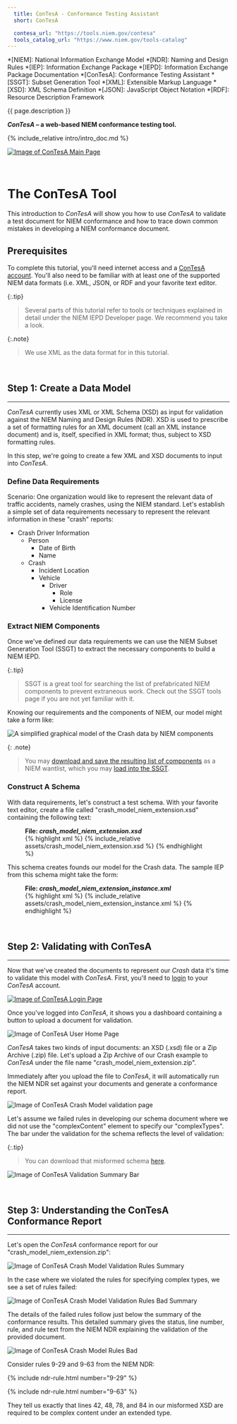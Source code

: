 ```yaml
---
  title: ConTesA - Conformance Testing Assistant
  short: ConTesA

  contesa_url: "https://tools.niem.gov/contesa"
  tools_catalog_url: "https://www.niem.gov/tools-catalog"
---
```


*[NIEM]: National Information Exchange Model
*[NDR]: Naming and Design Rules
*[IEP]: Information Exchange Package
*[IEPD]: Information Exchange Package Documentation
*[ConTesA]: Conformance Testing Assistant
*[SSGT]: Subset Generation Tool
*[XML]: Extensible Markup Language
*[XSD]: XML Schema Definition
*[JSON]: JavaScript Object Notation
*[RDF]: Resource Description Framework

{{ page.description }}

<div class="introducing-movement">
    <b><i>ConTesA</i> – a web-based NIEM conformance testing tool.</b>
</div>

{% include_relative intro/intro_doc.md %}

[![Image of ConTesA Main Page](assets/contesa_main.png
   "ConTesA Main Page")]({{page.contesa_url}})

<br/>

# The ConTesA Tool

This introduction to *ConTesA* will show you how to use *ConTesA* to
validate a test document for NIEM conformance and how to trace down
common mistakes in developing a NIEM conformance document.

## Prerequisites

To complete this tutorial, you'll need internet access and a
[ConTesA account]({{page.contesa_url}}/registration). You'll also need
to be familiar with at least one of the supported NIEM data formats
(i.e. XML, JSON, or RDF and your favorite text editor.

{:.tip}
> Several parts of this tutorial refer to tools or techniques explained
> in detail under the NIEM IEPD Developer page. We recommend you take a
> look.

{:.note}
> We use XML as the data format for in this tutorial.

<br/>

## Step 1: Create a Data Model

----------------

*ConTesA* currently uses XML or XML Schema (XSD) as input for validation
against the NIEM Naming and Design Rules (NDR). XSD is used to prescribe
a set of formatting rules for an XML document (call an XML instance
document) and is, itself, specified in XML format; thus, subject to XSD
formatting rules.

In this step, we're going to create a few XML and XSD documents to input
into *ConTesA*.

### Define Data Requirements

Scenario: One organization would like to represent the relevant data of
traffic accidents, namely crashes, using the NIEM standard. Let's 
establish a simple set of data requirements necessary to represent the
relevant information in these "crash" reports:

* Crash Driver Information
  * Person
    * Date of Birth
    * Name
  * Crash
    * Incident Location
    * Vehicle
      * Driver
        * Role
        * License
      * Vehicle Identification Number

### Extract NIEM Components

Once we've defined our data requirements we can use the NIEM
Subset Generation Tool (SSGT) to extract the necessary components
to build a NIEM IEPD.

{:.tip}
> SSGT is a great tool for searching the list of prefabricated
NIEM components to prevent extraneous work. Check out the SSGT
tools page if you are not yet familiar with it.

Knowing our requirements and the components of NIEM, our model
might take a form like:

![A simplified graphical model of the Crash data by NIEM
 components](assets/model.png "Crash Data Model by NIEM Components")

{: .note}
> You may [download and save the resulting list of components](assets/wantlist.xml)
> as a NIEM wantlist, which you may
> [load into the SSGT](https://tools.niem.gov/niemtools/ssgt/SSGT-Options.iepd).

### Construct A Schema

With data requirements, let's construct a test schema. With your
favorite text editor, create a file called "crash_model_niem_extension.xsd"
containing the following text:

<figure>
<figcaption><b>File: <i>crash_model_niem_extension.xsd</i></b></figcaption>
{% highlight xml %}
{% include_relative assets/crash_model_niem_extension.xsd %}
{% endhighlight %}
</figure>

This schema creates founds our model for the Crash data. The sample IEP
from this schema might take the form:

<figure>
<figcaption><b>File: <i>crash_model_niem_extension_instance.xml</i></b></figcaption>
{% highlight xml %}
{% include_relative assets/crash_model_niem_extension_instance.xml %}
{% endhighlight %}
</figure>

<br/>

## Step 2: Validating with ConTesA

----------------

Now that we've created the documents to represent our *Crash* data
it's time to validate this model with *ConTesA*. First, you'll need
to [login]({{page.contesa_url}}/login/auth) to your *ConTesA* account.

[![Image of ConTesA Login Page](assets/contesa_login.png
   "ConTesA Login Page")]({{page.contesa_url}}/login/auth)

Once you've logged into *ConTesA*, it shows you a dashboard containing
a button to upload a document for validation.

![Image of ConTesA User Home Page](assets/contesa_home.png
  "ConTesA User Home Page")

*ConTesA* takes two kinds of input documents: an XSD (.xsd) file or a
Zip Archive (.zip) file. Let's upload a Zip Archive of our Crash example
to *ConTesA* under the file name "crash_model_niem_extension.zip".

Immediately after you upload the file to *ConTesA*, it will
automatically run the NIEM NDR set against your documents and
generate a conformance report.

![Image of ConTesA Crash Model validation
  page](assets/contesa_crash_model_extension.png "ConTesA Crash Model Schema
  Validation Page")

Let's assume we failed rules in developing our schema document where we
did not use the "complexContent" element to specify our "complexTypes".
The bar under the validation for the schema reflects the level of
validation:

{:.tip}
> You can download that misformed schema
> [here](assets/crash_model_niem_extension_bad.xsd).

![Image of ConTesA Validation Summary
  Bar](assets/contesa_validation_summary.png "ConTesA Validation Summary Bar")

<br/>

## Step 3: Understanding the ConTesA Conformance Report

----------------

Let's open the *ConTesA* conformance report for our
"crash_model_niem_extension.zip":

![Image of ConTesA Crash Model Validation Rules Summary
](assets/contesa_crash_model_summary.png "ConTesA Crash Model Validation Rules Summary")

In the case where we violated the rules for specifying complex types,
we see a set of rules failed:

![Image of ConTesA Crash Model Validation Rules Bad Summary
](assets/contesa_crash_model_bad_summary.png "ConTesA Crash Model Validation Rules Bad Summary")

The details of the failed rules follow just below the summary of the
conformance results. This detailed summary gives the status, line number,
rule, and rule text from the NIEM NDR explaining the validation of the
provided document.

![Image of ConTesA Crash Model Rules Bad
](assets/contesa_crash_model_bad_rules.png "ConTesA Crash Model Rules Bad")

Consider rules 9-29 and 9-63 from the NIEM NDR:

{% include ndr-rule.html number="9-29" %}

{% include ndr-rule.html number="9-63" %}

They tell us exactly that lines 42, 48, 78, and 84 in our misformed
XSD are required to be complex content under an extended type.
